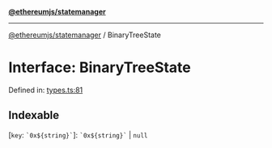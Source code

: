 [**@ethereumjs/statemanager**](../README.md)

***

[@ethereumjs/statemanager](../README.md) / BinaryTreeState

# Interface: BinaryTreeState

Defined in: [types.ts:81](https://github.com/ethereumjs/ethereumjs-monorepo/blob/master/packages/statemanager/src/types.ts#L81)

## Indexable

\[`key`: `` `0x${string}` ``\]: `` `0x${string}` `` \| `null`
